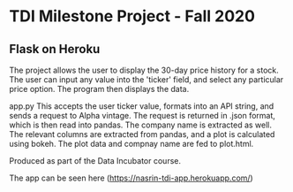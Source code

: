 # TDI Milestone Project - Fall 2020 
## Flask on Heroku

The project allows the user to display the 30-day price history for a stock. The user can input any value into the 'ticker' field, and select any particular price option. The program then displays the data.

app.py
This accepts the user ticker value, formats into an API string, and sends a request to Alpha vintage. The request is returned in .json format, which is then read into pandas. The company name is extracted as well. The relevant columns are extracted from pandas, and a plot is calculated using bokeh. The plot data and compnay name are fed to plot.html.


Produced as part of the Data Incubator course.

The app can be seen here (https://nasrin-tdi-app.herokuapp.com/) 

